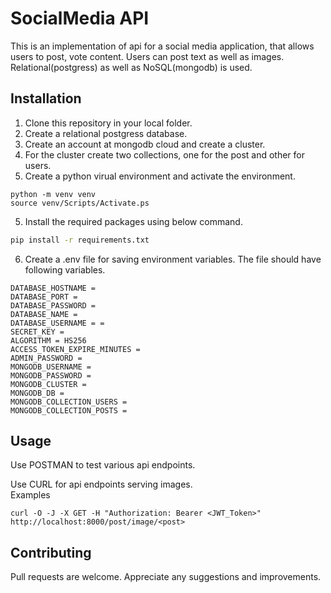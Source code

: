 # SocialMedia API

This is an implementation of api for a social media application, that allows users to post, vote content. Users can post text as well as images. Relational(postgress) as well as NoSQL(mongodb) is used.

## Installation

1. Clone this repository in your local folder. 
2. Create a relational postgress database.
3. Create an account at mongodb cloud and create a cluster.
4. For the cluster create two collections, one for the post and other for users.
5. Create a python virual environment and activate the environment.
```
python -m venv venv
source venv/Scripts/Activate.ps
```
5. Install the required packages using below command.
```bash
pip install -r requirements.txt
```
6. Create a .env file for saving environment variables. The file should have following variables.

```
DATABASE_HOSTNAME = 
DATABASE_PORT = 
DATABASE_PASSWORD = 
DATABASE_NAME = 
DATABASE_USERNAME = =
SECRET_KEY = 
ALGORITHM = HS256
ACCESS_TOKEN_EXPIRE_MINUTES = 
ADMIN_PASSWORD = 
MONGODB_USERNAME = 
MONGODB_PASSWORD = 
MONGODB_CLUSTER = 
MONGODB_DB = 
MONGODB_COLLECTION_USERS = 
MONGODB_COLLECTION_POSTS = 
```

## Usage
Use POSTMAN to test various api endpoints.

Use CURL for api endpoints serving images.\
Examples
```
curl -O -J -X GET -H "Authorization: Bearer <JWT_Token>" http://localhost:8000/post/image/<post>
```

## Contributing

Pull requests are welcome. Appreciate any  suggestions and improvements.

